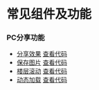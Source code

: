 # 常见组件及功能

### PC分享功能
- [分享效果](https://lena126.github.io/bird/index.html)  [查看代码](https://github.com/lena126/bird/blob/master/index.html)
- [保存图片](https://lena126.github.io/bird/download.html)  [查看代码](https://github.com/lena126/bird/blob/master/download.html)
- [楼层滚动](https://lena126.github.io/bird/src/CSSAbout/floorMove.html)   [查看代码](https://github.com/lena126/bird/blob/master/src/CSSAbout/res-floorMove.html)
- [动态加载](https://lena126.github.io/bird/src/CSSAbout/loadingout.html) [查看代码](https://github.com/lena126/bird/blob/master/src/CSSAbout/res-loadingout.html)
